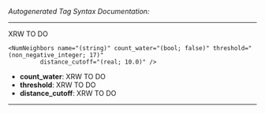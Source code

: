 _Autogenerated Tag Syntax Documentation:_

---
XRW TO DO

```
<NumNeighbors name="(string)" count_water="(bool; false)" threshold="(non_negative_integer; 17)"
         distance_cutoff="(real; 10.0)" />
```

-   **count_water**: XRW TO DO
-   **threshold**: XRW TO DO
-   **distance_cutoff**: XRW TO DO

---
